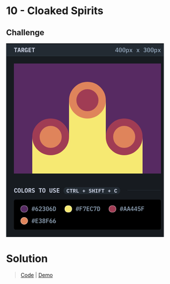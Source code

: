 # 10 - Cloaked Spirits

## Challenge

![Cloaked Spirits](./cloaked-spirits.png)

# Solution

> [Code](https://github.com/npranto/cssbattle/tree/main/battle-1/cloaked-spirits/index.html) |
> [Demo](https://npranto.github.io/cssbattle/battle-1/cloaked-spirits/)
